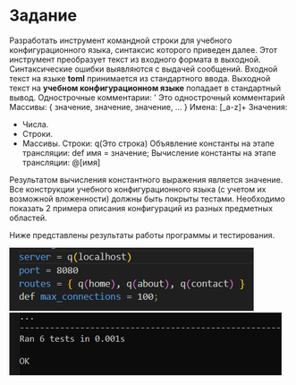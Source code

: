 # Задание
 Разработать инструмент командной строки для учебного конфигурационного языка, синтаксис которого приведен далее. Этот инструмент преобразует текст из входного формата в выходной. Синтаксические ошибки выявляются с выдачей сообщений.
 Входной текст на языке **toml** принимается из стандартного ввода. Выходной текст на **учебном конфигурационном языке** попадает в стандартный вывод.
Однострочные комментарии:
' Это однострочный комментарий
Массивы:
{ значение, значение, значение, ... }
Имена:
[_a-z]+
Значения:
- Числа.
- Строки.
- Массивы.
Строки:
q(Это строка)
Объявление константы на этапе трансляции:
def имя = значение;
Вычисление константы на этапе трансляции:
@[имя]

Результатом вычисления константного выражения является значение.
Все конструкции учебного конфигурационного языка (с учетом их возможной вложенности) должны быть покрыты тестами. Необходимо показать 2 примера описания конфигураций из разных предметных областей.

Ниже представлены результаты работы программы и тестирования.

![workofprogramm](workofprogramm.png)
![tests](tests.png)
